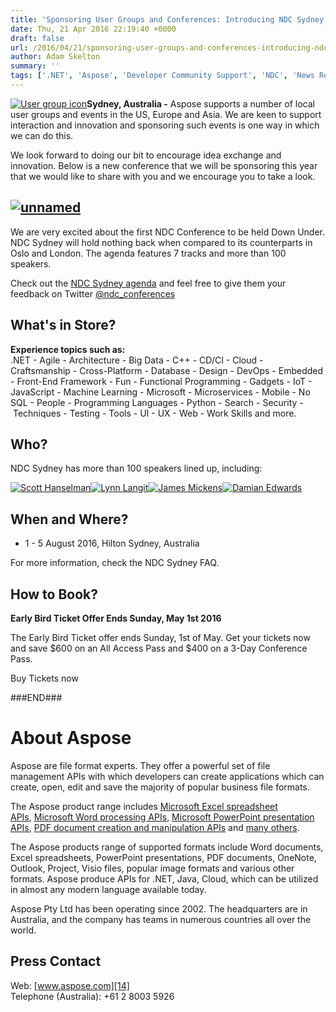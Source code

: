```yaml
---
title: 'Sponsoring User Groups and Conferences: Introducing NDC Sydney'
date: Thu, 21 Apr 2016 22:19:40 +0000
draft: false
url: /2016/04/21/sponsoring-user-groups-and-conferences-introducing-ndc-sydney/
author: Adam Skelton
summary: ''
tags: ['.NET', 'Aspose', 'Developer Community Support', 'NDC', 'News Release', 'Scott Hanselman', 'Sydney', 'developers', 'java', 'sponsor', 'user groups']
---
```


[![User group icon][1]](https://blog.aspose.com/wp-content/uploads/sites/2/2011/08/user-group-icon.png)**Sydney, Australia -** Aspose supports a number of local user groups and events in the US, Europe and Asia. We are keen to support interaction and innovation and sponsoring such events is one way in which we can do this.

We look forward to doing our bit to encourage idea exchange and innovation. Below is a new conference that we will be sponsoring this year that we would like to share with you and we encourage you to take a look.

## [![][2]](https://blog.aspose.com/wp-content/uploads/sites/2/2016/04/unnamed.png)

We are very excited about the first NDC Conference to be held Down Under. NDC Sydney will hold nothing back when compared to its counterparts in Oslo and London. The agenda features 7 tracks and more than 100 speakers.

Check out the [NDC Sydney agenda][3] and feel free to give them your feedback on Twitter [@ndc\_conferences][4]

## What's in Store?

**Experience topics such as:**  
.NET - Agile - Architecture - Big Data - C++ - CD/CI - Cloud - Craftsmanship - Cross-Platform - Database - Design - DevOps - Embedded - Front-End Framework - Fun - Functional Programming - Gadgets - IoT - JavaScript - Machine Learning - Microsoft - Microservices - Mobile - No SQL - People - Programming Languages - Python - Search - Security - Techniques - Testing - Tools - UI - UX - Web - Work Skills and more.

## Who?

NDC Sydney has more than 100 speakers lined up, including:

[![Scott Hanselman][5]](https://blog.aspose.com/wp-content/uploads/sites/2/2016/04/Screenshot_4.png)[![Lynn Langit][6]](https://blog.aspose.com/wp-content/uploads/sites/2/2016/04/Screenshot_5.png)[![James Mickens][7]](https://blog.aspose.com/wp-content/uploads/sites/2/2016/04/Screenshot_6.png)[![Damian Edwards][8]](https://blog.aspose.com/wp-content/uploads/sites/2/2016/04/Screenshot_7.png)

## When and Where?

*   1 - 5 August 2016, Hilton Sydney, Australia

For more information, check the NDC Sydney FAQ.

## How to Book?

**Early Bird Ticket Offer Ends Sunday, May 1st 2016**

The Early Bird Ticket offer ends Sunday, 1st of May. Get your tickets now and save $600 on an All Access Pass and $400 on a 3-Day Conference Pass.

Buy Tickets now

###END###

# About Aspose

Aspose are file format experts. They offer a powerful set of file management APIs with which developers can create applications which can create, open, edit and save the majority of popular business file formats.

The Aspose product range includes [Microsoft Excel spreadsheet APIs][9], [Microsoft Word processing APIs][10], [Microsoft PowerPoint presentation APIs][11], [PDF document creation and manipulation APIs][12] and [many others][13].

The Aspose products range of supported formats include Word documents, Excel spreadsheets, PowerPoint presentations, PDF documents, OneNote, Outlook, Project, Visio files, popular image formats and various other formats. Aspose produce APIs for .NET, Java, Cloud, which can be utilized in almost any modern language available today.

Aspose Pty Ltd has been operating since 2002. The headquarters are in Australia, and the company has teams in numerous countries all over the world.

## Press Contact

Web: [www.aspose.com][14]  
Telephone (Australia): +61 2 8003 5926




[1]: https://blog.aspose.com/wp-content/uploads/sites/2/2011/08/user-group-icon.png "User group icon"
[2]: https://blog.aspose.com/wp-content/uploads/sites/2/2016/04/unnamed.png "unnamed"
[3]: http://ndcsydney.com/agenda/
[4]: https://twitter.com/ndc_conferences
[5]: https://blog.aspose.com/wp-content/uploads/sites/2/2016/04/Screenshot_4.png "Scott Hanselman"
[6]: https://blog.aspose.com/wp-content/uploads/sites/2/2016/04/Screenshot_5.png "Lynn Langit"
[7]: https://blog.aspose.com/wp-content/uploads/sites/2/2016/04/Screenshot_6.png "James Mickens"
[8]: https://blog.aspose.com/wp-content/uploads/sites/2/2016/04/Screenshot_7.png "Damian Edwards"
[9]: http://www.aspose.com/.net/excel-component.aspx?utm_source=ignitenz2015&utm_medium=web&utm_campaign=ignitenz2015
[10]: http://www.aspose.com/.net/word-component.aspx?utm_source=ignitenz2015&utm_medium=web&utm_campaign=ignitenz2015
[11]: http://www.aspose.com/.net/powerpoint-component.aspx?utm_source=ignitenz2015&utm_medium=web&utm_campaign=ignitenz2015
[12]: http://www.aspose.com/.net/pdf-component.aspx?utm_source=ignitenz2015&utm_medium=web&utm_campaign=ignitenz2015
[13]: http://www.aspose.com/total-component-suite.aspx?utm_source=ignitenz2015&utm_medium=web&utm_campaign=ignitenz2015
[14]: http://www.aspose.com/



